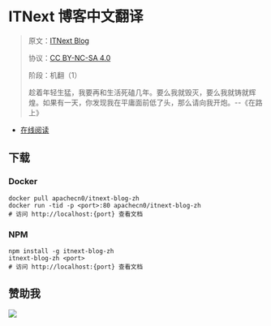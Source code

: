 <!--
    需要填充的占位符：
    
    README.md
    
        ITNext 博客中文翻译：文档中文名
        ITNext Blog：文档英文名
        https://itnext.io/：文档原始链接
        itn：域名前缀
        飞龙：负责人名称
        wizardforcel：负责人 Github 用户名
        562826179：负责人 QQ
        itnext-blog-zh：ApacheCN 的 Github 仓库名称
        itnext-blog-zh：DockerHub 仓库名称
        itnext-blog-zh：PYPI 包名称
        itnext-blog-zh：NPM 包名称
    
    CNAME
    
        itn：域名前缀

    index.html
    
        ITNext 博客中文翻译：文档中文名
        #3D79AD：显示颜色
        itnext-blog-zh：ApacheCN 的 Github 仓库名称

    asset/docsify-flygon-footer.js
    
        itnext-blog-zh：ApacheCN 的 Github 仓库名称
-->

# ITNext 博客中文翻译

> 原文：[ITNext Blog](https://itnext.io/)
> 
> 协议：[CC BY-NC-SA 4.0](http://creativecommons.org/licenses/by-nc-sa/4.0/)
> 
> 阶段：机翻（1）
> 
> 趁着年轻生猛，我要再和生活死磕几年。要么我就毁灭，要么我就铸就辉煌。如果有一天，你发现我在平庸面前低了头，那么请向我开炮。--《在路上》

* [在线阅读](https://itn.flygon.net)
## 下载

### Docker

```
docker pull apachecn0/itnext-blog-zh
docker run -tid -p <port>:80 apachecn0/itnext-blog-zh
# 访问 http://localhost:{port} 查看文档
```

### NPM

```
npm install -g itnext-blog-zh
itnext-blog-zh <port>
# 访问 http://localhost:{port} 查看文档
```

## 赞助我

![](https://img-blog.csdnimg.cn/20200112005920729.png)
